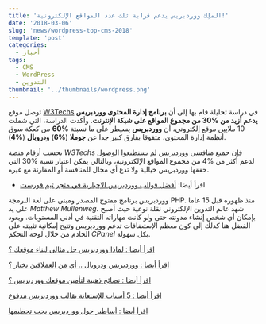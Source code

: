 ```yaml
---
title: 'الملِك ووردبريس يدعم قرابة ثلث عدد المواقع الإلكترونية!'
date: '2018-03-06'
slug: 'news/wordpress-top-cms-2018'
template: 'post'
categories:
  - أخبار
tags:
  - CMS
  - WordPress
  - التدوين
thumbnail: '../thumbnails/wordpress.png'
---
```


توصل موقع [W3Techs](https://w3techs.com/) في دراسة تحليلة قام بها إلى أن **برنامج إدارة المحتوى ووردبريس يدعم أزيد من %30 من مجموع المواقع على شبكة الإنترنت**. وأكدت الدراسة، التي شملت 10 ملايين موقع إلكتروني، أن **ووردبريس** يسيطر على ما نسبتة **%60** من كعكة سوق أنظمة إدارة المحتوى، متفوقا بفارق كبير جدا عن **جوملا** (**%6**) **ودروبال** (**%4**).

بحسب أرقام منصة _W3Techs_ فإن جميع منافسي ووردبريس لم يستطيعوا الوصول لدعم أكثر من %4 من مجموع المواقع الإلكترونية، وبالتالي يمكن اعتبار نسبة %30 التي حققها ووردبريس خيالية ولا تدع أي مجال للمنافسة أو المقارنة مع غيره.

- اقرأ أيضا: [أفضل قوالب ووردبريس الإخبارية في متجر ثيم فورست](https://www.tutomena.com/blog/best-wordpress-news-themes/)

ووردبريس برنامج مفتوح المصدر ومبني على لغة البرمجة PHP. منذ ظهوره قبل 15 عاما على يد _Matthew Mullenweg_، شهد عالم التدوين الإلكتروني نقلة نوعية حيث أصبح بإمكان أي شخص إنشاء مدونته حتى ولو كانت مهاراته التقنية في أدنى المستويات. ويعود الفضل هنا كذلك إلى كون معظم الإستضافات تدعم ووردبريس وتتيح إمكانية تثبيته على الخادم من خلال لوحة التحكم _CPanel_ بكل سهولة.

[اقرأ أيضا : لماذا ووردبريس حل مثالي لبناء موقعك ؟](https://www.tutomena.com/web-development/%d9%84%d9%85%d8%a7%d8%b0%d8%a7-%d9%88%d9%88%d8%b1%d8%af%d8%a8%d8%b1%d9%8a%d8%b3/)

[اقرأ أيضا : ووردبريس ودروبال .. أي من العملاقين تختار ؟](https://www.tutomena.com/blog/wordpress-vs-drupal/)

[اقرأ أيضا : نصائح ذهبية لتأمين موقعك ووردبريس ؟](https://www.tutomena.com/web-development/secure-wordpress-site/)

[اقرأ أيضا : 5 أسباب للإستعانة بقالب ووردبريس مدفوع](https://www.tutomena.com/blog/wordpress-premium-themes/)

[اقرأ أيضا : أساطير حول ووردبريس يجب تحطيمها](https://www.tutomena.com/web-development/php/common-wordpress-myths/)
